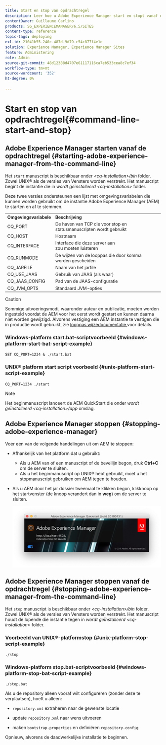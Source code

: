 ```yaml
---
title: Start en stop van opdrachtregel
description: Leer hoe u Adobe Experience Manager start en stopt vanaf de opdrachtregel.
contentOwner: Guillaume Carlino
products: SG_EXPERIENCEMANAGER/6.5/SITES
content-type: reference
topic-tags: deploying
exl-id: 21041b55-240c-487d-9d79-c54c877f4e1e
solution: Experience Manager, Experience Manager Sites
feature: Administering
role: Admin
source-git-commit: 48d12388d4707e61117116ca7eb533cea8c7ef34
workflow-type: tm+mt
source-wordcount: '352'
ht-degree: 0%

---
```


# Start en stop van opdrachtregel{#command-line-start-and-stop}

## Adobe Experience Manager starten vanaf de opdrachtregel {#starting-adobe-experience-manager-from-the-command-line}

Het `start` manuscript is beschikbaar onder *&lt;cq-installation>/bin* folder. Zowel UNIX® als de versies van Vensters worden verstrekt. Het manuscript begint de instantie die in *wordt geïnstalleerd &lt;cq-installation>* folder.

Deze twee versies ondersteunen een lijst met omgevingsvariabelen die kunnen worden gebruikt om de instantie Adobe Experience Manager (AEM) te starten en af te stemmen.

<table>
 <tbody>
  <tr>
   <td><strong>Omgevingsvariabele </strong></td>
   <td><strong>Beschrijving </strong></td>
  </tr>
  <tr>
   <td>CQ_PORT</td>
   <td>De haven van TCP die voor stop en statusmanuscripten wordt gebruikt <br /> </td>
  </tr>
  <tr>
   <td>CQ_HOST</td>
   <td>Hostnaam <br /> </td>
  </tr>
  <tr>
   <td>CQ_INTERFACE</td>
   <td>Interface die deze server aan <br /> zou moeten luisteren </td>
  </tr>
  <tr>
   <td>CQ_RUNMODE</td>
   <td>De wijzen van de looppas die door komma <br /> worden gescheiden </td>
  </tr>
  <tr>
   <td>CQ_JARFILE</td>
   <td>Naam van het jarfile <br /> </td>
  </tr>
  <tr>
   <td>CQ_USE_JAAS</td>
   <td>Gebruik van JAAS (als waar) <br /> </td>
  </tr>
  <tr>
   <td>CQ_JAAS_CONFIG</td>
   <td>Pad van de JAAS-configuratie <br /> </td>
  </tr>
  <tr>
   <td>CQ_JVM_OPTS</td>
   <td>Standaard JVM-opties <br /> </td>
  </tr>
 </tbody>
</table>

>[!CAUTION]
>
>Sommige uitvoeringsmodi, waaronder auteur en publicatie, moeten worden ingesteld voordat de AEM voor het eerst wordt gestart en kunnen daarna niet worden gewijzigd. Alvorens vestiging een AEM instantie te vestigen die in productie wordt gebruikt, zie [ looppas wijzedocumentatie ](/help/sites-deploying/configure-runmodes.md) voor details.

### Windows-platform start.bat-scriptvoorbeeld {#windows-platform-start-bat-script-example}

```shell
SET CQ_PORT=1234 & ./start.bat
```

### UNIX® platform start script voorbeeld {#unix-platform-start-script-example}

```shell
CQ_PORT=1234 ./start
```

>[!NOTE]
>
>Het beginmanuscript lanceert de AEM QuickStart die onder *wordt geïnstalleerd &lt;cq-installation>/app* omslag.

## Adobe Experience Manager stoppen {#stopping-adobe-experience-manager}

Voer een van de volgende handelingen uit om AEM te stoppen:

* Afhankelijk van het platform dat u gebruikt:

   * Als u AEM van of een manuscript of de bevellijn begon, druk **Ctrl+C** om de server te sluiten.
   * Als u het beginmanuscript op UNIX® hebt gebruikt, moet u het stopmanuscript gebruiken om AEM tegen te houden.

* Als u AEM door het jar dossier tweemaal te klikken begon, klik **&#x200B;**&#x200B;knoop op het startvenster (de knoop verandert dan in **weg**) om de server te sluiten.

  ![ chlimage_1-63 ](assets/chlimage_1-63.png)

## Adobe Experience Manager stoppen vanaf de opdrachtregel {#stopping-adobe-experience-manager-from-the-command-line}

Het `stop` manuscript is beschikbaar onder *&lt;cq-installation>/bin* folder. Zowel UNIX® als de versies van Vensters worden verstrekt. Het manuscript houdt de lopende die instantie tegen in *wordt geïnstalleerd &lt;cq-installation>* folder.

### Voorbeeld van UNIX®-platformstop {#unix-platform-stop-script-example}

```shell
./stop
```

### Windows-platform stop.bat-scriptvoorbeeld {#windows-platform-stop-bat-script-example}

```shell
./stop.bat
```

Als u de repository alleen vooraf wilt configureren (zonder deze te verplaatsen), hoeft u alleen:

* `repository.xml` extraheren naar de gewenste locatie

* update `repository.xml` naar wens uitvoeren

* maken `bootstrap.properties` en definiëren `repository.config`

Opnieuw, alvorens de daadwerkelijke installatie te beginnen.
